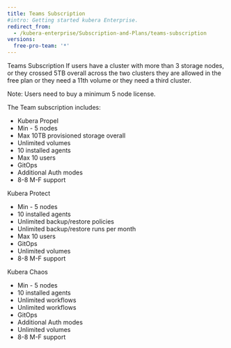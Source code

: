 ```yaml
---
title: Teams Subscription
#intro: Getting started kubera Enterprise.
redirect_from:
  - /kubera-enterprise/Subscription-and-Plans/teams-subscription
versions:
  free-pro-team: '*'
---
```


Teams Subscription
If users have a cluster with more than 3 storage nodes, or they crossed 5TB overall across the two clusters they are allowed in the free  plan or they need a 11th volume or they need a third cluster. 

Note: Users need to buy a minimum 5 node license.

The Team subscription includes:
- Kubera Propel
- Min - 5 nodes
- Max 10TB provisioned storage overall
- Unlimited volumes
- 10 installed agents
- Max 10 users
- GitOps
- Additional Auth modes
- 8-8 M-F support





Kubera Protect
- Min - 5 nodes
- 10 installed agents
- Unlimited backup/restore policies
- Unlimited backup/restore runs per month
- Max 10 users
- GitOps
- Unlimited volumes
- 8-8 M-F support

Kubera Chaos
- Min - 5 nodes
- 10 installed agents
- Unlimited workflows
- Unlimited workflows
- GitOps
- Additional Auth modes
- Unlimited volumes
- 8-8 M-F support
